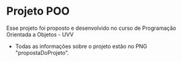 # Projeto POO

Esse projeto foi proposto e desenvolvido no curso de Programação Orientada a Objetos - UVV

* Todas as informações sobre o projeto estão no PNG "propostaDoProjeto".
